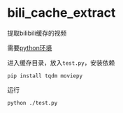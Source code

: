 # bili_cache_extract
提取bilibili缓存的视频

需要[python环境](https://www.python.org/)

进入缓存目录，放入`test.py`，安装依赖
```shell
pip install tqdm moviepy
```
运行
```shell
python ./test.py
```

